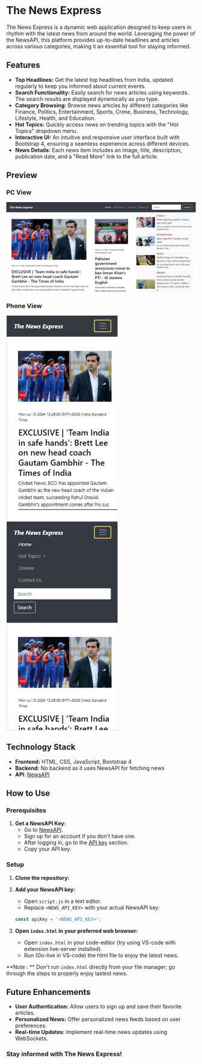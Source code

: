 # **The News Express**

The News Express is a dynamic web application designed to keep users in rhythm with the latest news from around the world. Leveraging the power of the NewsAPI, this platform provides up-to-date headlines and articles across various categories, making it an essential tool for staying informed.

## **Features**

- **Top Headlines:** Get the latest top headlines from India, updated regularly to keep you informed about current events.
- **Search Functionality:** Easily search for news articles using keywords. The search results are displayed dynamically as you type.
- **Category Browsing:** Browse news articles by different categories like Finance, Politics, Entertainment, Sports, Crime, Business, Technology, Lifestyle, Health, and Education.
- **Hot Topics:** Quickly access news on trending topics with the "Hot Topics" dropdown menu.
- **Interactive UI:** An intuitive and responsive user interface built with Bootstrap 4, ensuring a seamless experience across different devices.
- **News Details:** Each news item includes an image, title, description, publication date, and a "Read More" link to the full article.

## **Preview**

### PC View
![PC View](screenshots/pc-view.png)

### Phone View
![Phone View](screenshots/phone1.png)  ![Phone View](screenshots/phone2.png)

## **Technology Stack**

- **Frontend:** HTML, CSS, JavaScript, Bootstrap 4
- **Backend:** No backend as it uses NewsAPI for fetching news
- **API**: [NewsAPI](https://newsapi.org/)

## How to Use

### Prerequisites

1. **Get a NewsAPI Key:**
    - Go to [NewsAPI](https://newsapi.org/).
    - Sign up for an account if you don't have one.
    - After logging in, go to the [API key](https://newsapi.org/account) section.
    - Copy your API key.

### Setup

1. **Clone the repository:**
   
2. **Add your NewsAPI key:**
    - Open `script.js` in a text editor.
    - Replace `<NEWS_API_KEY>` with your actual NewsAPI key:
    ```javascript
    const apiKey = '<NEWS_API_KEY>';
    ```
3. **Open `index.html` in your preferred web browser:**
    - Open `index.html` in your code-editor (try using VS-code with extension live-server installed).
    -  Run (Go-live in VS-code) the html file to enjoy the latest news.

**Note : ** Don't run `index.html` directly from your file manager; go through the steps to properly enjoy lastest news.

## **Future Enhancements**

- **User Authentication:** Allow users to sign up and save their favorite articles.
- **Personalized News:** Offer personalized news feeds based on user preferences.
- **Real-time Updates:** Implement real-time news updates using WebSockets.


### Stay informed with The News Express!
